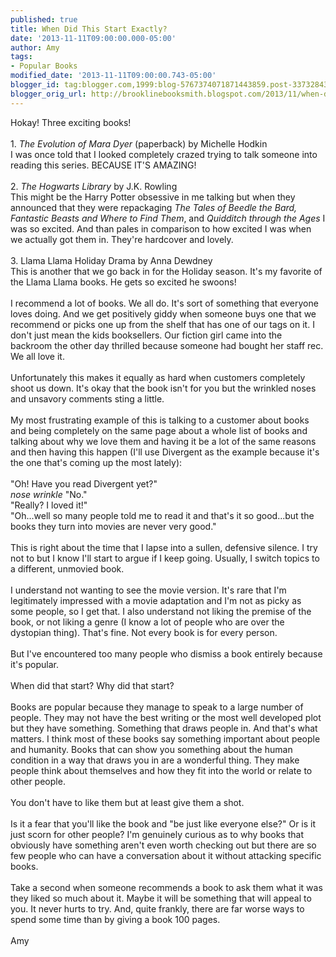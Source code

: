 ```yaml
---
published: true
title: When Did This Start Exactly?
date: '2013-11-11T09:00:00.000-05:00'
author: Amy
tags:
- Popular Books
modified_date: '2013-11-11T09:00:00.743-05:00'
blogger_id: tag:blogger.com,1999:blog-5767374071871443859.post-3373284390895984527
blogger_orig_url: http://brooklinebooksmith.blogspot.com/2013/11/when-did-this-start-exactly.html
---
```


Hokay! Three exciting books!<br /><br />1. <i>The Evolution of Mara Dyer</i> (paperback) by Michelle Hodkin<br />I was once told that I looked completely crazed trying to talk someone into reading this series. BECAUSE IT'S AMAZING!<br /><br />2. <i>The Hogwarts Library</i> by J.K. Rowling<br />This might be the Harry Potter obsessive in me talking but when they announced that they were repackaging <i>The Tales of Beedle the Bard, Fantastic Beasts and Where to Find Them</i>, and <i>Quidditch through the Ages</i> I was so excited. And than pales in comparison to how excited I was when we actually got them in. They're hardcover and lovely.<br /><br />3. Llama Llama Holiday Drama by Anna Dewdney<br />This is another that we go back in for the Holiday season. It's my favorite of the Llama Llama books. He gets so excited he swoons!<br /><br />I recommend a lot of books. We all do. It's sort of something that everyone loves doing. And we get positively giddy when someone buys one that we recommend or picks one up from the shelf that has one of our tags on it. I don't just mean the kids booksellers. Our fiction girl came into the backroom the other day thrilled because someone had bought her staff rec. We all love it.<br /><br />Unfortunately this makes it equally as hard when customers completely shoot us down. It's okay that the book isn't for you but the wrinkled noses and unsavory comments sting a little.<br /><br />My most frustrating example of this is talking to a customer about books and being completely on the same page about a whole list of books and talking about why we love them and having it be a lot of the same reasons and then having this happen (I'll use Divergent as the example because it's the one that's coming up the most lately):<br /><br />"Oh! Have you read Divergent yet?"<br />*nose wrinkle* "No."<br />"Really? I loved it!"<br />"Oh...well so many people told me to read it and that's it so good...but the books they turn into movies are never very good."<br /><br />This is right about the time that I lapse into a sullen, defensive silence. I try not to but I know I'll start to argue if I keep going. Usually, I switch topics to a different, unmovied book. <br /><br />I understand not wanting to see the movie version. It's rare that I'm legitimately impressed with a movie adaptation and I'm not as picky as some people, so I get that. I also understand not liking the premise of the book, or not liking a genre (I know a lot of people who are over the dystopian thing). That's fine. Not every book is for every person. <br /><br />But I've encountered too many people who dismiss a book entirely because it's popular. <br /><br />When did that start? Why did that start? <br /><br />Books are popular because they manage to speak to a large number of people. They may not have the best writing or the most well developed plot but they have something. Something that draws people in. And that's what matters. I think most of these books say something important about people and humanity. Books that can show you something about the human condition in a way that draws you in are a wonderful thing. They make people think about themselves and how they fit into the world or relate to other people. <br /><br />You don't have to like them but at least give them a shot. <br /><br />Is it a fear that you'll like the book and "be just like everyone else?" Or is it just scorn for other people? I'm genuinely curious as to why books that obviously have something aren't even worth checking out but there are so few people who can have a conversation about it without attacking specific books.<br /><br />Take a second when someone recommends a book to ask them what it was they liked so much about it. Maybe it will be something that will appeal to you. It never hurts to try. And, quite frankly, there are far worse ways to spend some time than by giving a book 100 pages. <br /><br />Amy<br /><br />